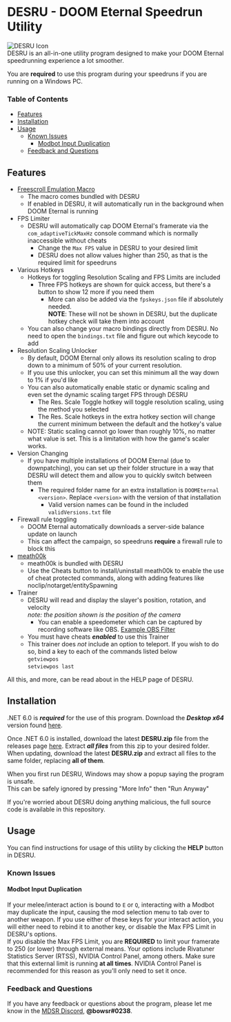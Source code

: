 # DESRU - DOOM Eternal Speedrun Utility
![DESRU Icon](https://user-images.githubusercontent.com/26034933/191414580-21e0c691-cf32-43c3-b45a-a48bc0b234b6.png)  
DESRU is an all-in-one utility program designed to make your DOOM Eternal speedrunning experience a lot smoother.

You are **required** to use this program during your speedruns if you are running on a Windows PC.

### Table of Contents
- [Features](https://github.com/bowsr/DESRU#features)
- [Installation](https://github.com/bowsr/DESRU#installation)
- [Usage](https://github.com/bowsr/DESRU#usage)
  - [Known Issues](https://github.com/bowsr/DESRU#known-issues)
    - [Modbot Input Duplication](https://github.com/bowsr/DESRU#modbot-input-duplication)
  - [Feedback and Questions](https://github.com/bowsr/DESRU#feedback-and-questions)

## Features
- [Freescroll Emulation Macro](https://github.com/henyK/doom-eternal-macro)
  - The macro comes bundled with DESRU
  - If enabled in DESRU, it will automatically run in the background when DOOM Eternal is running
- FPS Limiter
  - DESRU will automatically cap DOOM Eternal's framerate via the `com_adaptiveTickMaxHz` console command which is normally inaccessible without cheats
    - Change the `Max FPS` value in DESRU to your desired limit
    - DESRU does not allow values higher than 250, as that is the required limit for speedruns
- Various Hotkeys
  - Hotkeys for toggling Resolution Scaling and FPS Limits are included
    - Three FPS hotkeys are shown for quick access, but there's a button to show 12 more if you need them
      - More can also be added via the `fpskeys.json` file if absolutely needed.  
      **NOTE**: These will not be shown in DESRU, but the duplicate hotkey check will take them into account
  - You can also change your macro bindings directly from DESRU. No need to open the `bindings.txt` file and figure out which keycode to add
- Resolution Scaling Unlocker
  - By default, DOOM Eternal only allows its resolution scaling to drop down to a minimum of 50% of your current resolution.
  - If you use this unlocker, you can set this minimum all the way down to 1% if you'd like
  - You can also automatically enable static or dynamic scaling and even set the dynamic scaling target FPS through DESRU
    - The Res. Scale Toggle hotkey will toggle resolution scaling, using the method you selected
    - The Res. Scale hotkeys in the extra hotkey section will change the current minimum between the default and the hotkey's value
  - NOTE: Static scaling cannot go lower than roughly 10%, no matter what value is set. This is a limitation with how the game's scaler works.
- Version Changing
  - If you have multiple installations of DOOM Eternal (due to downpatching), you can set up their folder structure in a way that DESRU will detect them and allow you to quickly switch between them
    - The required folder name for an extra installation is `DOOMEternal <version>`. Replace `<version>` with the version of that installation
      - Valid version names can be found in the included `validVersions.txt` file
- Firewall rule toggling
  - DOOM Eternal automatically downloads a server-side balance update on launch
  - This can affect the campaign, so speedruns **require** a firewall rule to block this
- [meath00k](https://github.com/brongo/m3337ho0o0ok)
  - meath00k is bundled with DESRU
  - Use the Cheats button to install/uninstall meath00k to enable the use of cheat protected commands, along with adding features like noclip/notarget/entitySpawning
- Trainer
  - DESRU will read and display the slayer's position, rotation, and velocity  
    *note: the position shown is the position of the camera*
    - You can enable a speedometer which can be captured by recording software like OBS. [Example OBS Filter](https://cdn.discordapp.com/attachments/1014057314510196776/1068588673504923649/image.png)
  - You must have cheats **_enabled_** to use this Trainer
  - This trainer does *not* include an option to teleport. If you wish to do so, bind a key to each of the commands listed below  
  `getviewpos`  
  `setviewpos last`

All this, and more, can be read about in the HELP page of DESRU.

## Installation
.NET 6.0 is ***required*** for the use of this program. Download the ***Desktop x64*** version found [here](https://dotnet.microsoft.com/en-us/download/dotnet/6.0/runtime).

Once .NET 6.0 is installed, download the latest **DESRU.zip** file from the releases page [here](https://github.com/bowsr/DESRU/releases/latest/download/DESRU.zip). Extract ***all files*** from this zip to your desired folder.  
When updating, download the latest **DESRU.zip** and extract all files to the same folder, replacing **all of them**.

When you first run DESRU, Windows may show a popup saying the program is unsafe.  
This can be safely ignored by pressing "More Info" then "Run Anyway"

If you're worried about DESRU doing anything malicious, the full source code is available in this repository.
## Usage
You can find instructions for usage of this utility by clicking the **HELP** button in DESRU.
### Known Issues
#### Modbot Input Duplication
If your melee/interact action is bound to `E` or `Q`, interacting with a Modbot may duplicate the input, causing the mod selection menu to tab over to another weapon. If you use either of these keys for your interact action, you will either need to rebind it to another key, or disable the Max FPS Limit in DESRU's options.  
If you disable the Max FPS Limit, you are **REQUIRED** to limit your framerate to 250 (or lower) through external means. Your options include Rivatuner Statistics Server (RTSS), NVIDIA Control Panel, among others. Make sure that this external limit is running **at all times**. NVIDIA Control Panel is recommended for this reason as you'll only need to set it once.
### Feedback and Questions
If you have any feedback or questions about the program, please let me know in the [MDSR Discord](https://discord.com/invite/dtDa9VZ), **@bowsr#0238**.
